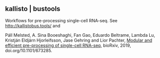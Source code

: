 ## kallisto &#124; bustools

Workflows for pre-processing single-cell RNA-seq. See http://kallistobus.tools/ and 

Páll Melsted, A. Sina Booeshaghi, Fan Gao, Eduardo Beltrame, Lambda Lu, Kristján Eldjárn Hjorleifsson, Jase Gehring and Lior Pachter, [Modular and efficient pre-processing of single-cell RNA-seq](https://www.biorxiv.org/content/10.1101/673285v2), bioRxiv, 2019, doi.org/10.1101/673285.
